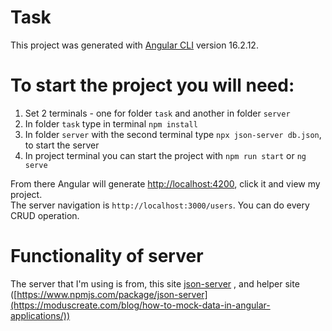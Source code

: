 # Task

This project was generated with [Angular CLI](https://github.com/angular/angular-cli) version 16.2.12.

# To start the project you will need:

1. Set 2 terminals - one for folder `task` and another in folder `server`
2. In folder `task` type in terminal `npm install`
3. In folder `server` with the second terminal type `npx json-server db.json`, to start the server
4. In project terminal you can start the project with `npm run start` or `ng serve`
   
From there Angular will generate <http://localhost:4200>, click it and view my project.
<br>
The server navigation is `http://localhost:3000/users`. You can do every CRUD operation.

# Functionality of server
The server that I'm using is from, this site [json-server](https://www.npmjs.com/package/json-server) ,
and helper site ([https://www.npmjs.com/package/json-server](https://moduscreate.com/blog/how-to-mock-data-in-angular-applications/))

